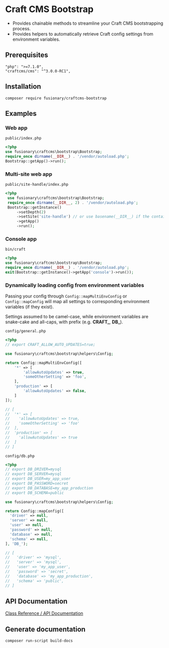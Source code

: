 # Craft CMS Bootstrap

- Provides chainable methods to streamline your Craft CMS bootstrapping process.
- Provides helpers to automatically retrieve Craft config settings from environment variables.

## Prerequisites

```
"php": ">=7.1.0",
"craftcms/cms": "^3.0.0-RC1",
```

## Installation

```
composer require fusionary/craftcms-bootstrap
```

## Examples

### Web app

`public/index.php`
```php
<?php
use fusionary\craftcms\bootstrap\Bootstrap;
require_once dirname(__DIR__) . '/vendor/autoload.php';
Bootstrap::getApp()->run();
```

### Multi-site web app

`public/site-handle/index.php`
```php
<?php
 use fusionary\craftcms\bootstrap\Bootstrap;
 require_once dirname(__DIR__, 2) . '/vendor/autoload.php';
 Bootstrap::getInstance()
     ->setDepth(2)
     ->setSite('site-handle') // or use basename(__DIR__) if the containing folder matches the site handle
     ->getApp()
     ->run();
```

### Console app

`bin/craft`
```php
<?php
use fusionary\craftcms\bootstrap\Bootstrap;
require_once dirname(__DIR__) . '/vendor/autoload.php';
exit(Bootstrap::getInstance()->getApp('console')->run());
```

### Dynamically loading config from environment variables

Passing your config through `Config::mapMultiEnvConfig` or `Config::mapConfig`
will map all settings to corresponding environment variables (if they exist).

Settings assumed to be camel-case, while environment variables are snake-cake
and all-caps, with prefix (e.g. **CRAFT_**, **DB_**).

`config/general.php`
```php
<?php
// export CRAFT_ALLOW_AUTO_UPDATES=true;

use fusionary\craftcms\bootstrap\helpers\Config;

return Config::mapMultiEnvConfig([
    '*' => [
        'allowAutoUpdates' => true,
        'someOtherSetting' => 'foo',
    ],
    'production' => [
        'allowAutoUpdates' => false,
    ]
]);

// [
//  '*' => [
//    'allowAutoUpdates' => true,
//    'someOtherSetting' => 'foo'
//  ],
//  'production' => [
//    'allowAutoUpdates' => true
//  ]
// ]
```

`config/db.php`
```php
<?php
// export DB_DRIVER=mysql
// export DB_SERVER=mysql
// export DB_USER=my_app_user
// export DB_PASSWORD=secret
// export DB_DATABASE=my_app_production
// export DB_SCHEMA=public

use fusionary\craftcms\bootstrap\helpers\Config;

return Config::mapConfig([
  'driver' => null,
  'server' => null,
  'user' => null,
  'password' => null,
  'database' => null,
  'schema' => null,
], 'DB_');

// [
//   'driver' => 'mysql',
//   'server' => 'mysql',
//   'user' => 'my_app_user',
//   'password' => 'secret',
//   'database' => 'my_app_production',
//   'schema' => 'public',
// ]
```

## API Documentation
[Class Reference / API Documentation](http://htmlpreview.github.io/?https://github.com/timkelty/craftcms-bootstrap/blob/master/docs/api/fusionary-craftcms-bootstrap-bootstrap.html)

## Generate documentation

```
composer run-script build-docs
```
